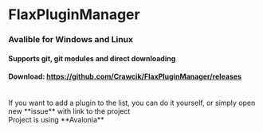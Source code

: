 # FlaxPluginManager

### Avalible for Windows and Linux
#### Supports git, git modules and direct downloading
#### Download: https://github.com/Crawcik/FlaxPluginManager/releases
<br>
If you want to add a plugin to the list, you can do it yourself, or simply open new **issue** with link to the project
<br>
Project is using **Avalonia**

